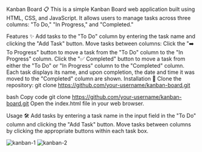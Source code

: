 Kanban Board 📋
This is a simple Kanban Board web application built using HTML, CSS, and JavaScript. It allows users to manage tasks across three columns: "To Do," "In Progress," and "Completed."

Features ✨
Add tasks to the "To Do" column by entering the task name and clicking the "Add Task" button.
Move tasks between columns:
Click the "➡️ To Progress" button to move a task from the "To Do" column to the "In Progress" column.
Click the "✅ Completed" button to move a task from either the "To Do" or "In Progress" column to the "Completed" column.
Each task displays its name, and upon completion, the date and time it was moved to the "Completed" column are shown.
Installation 🚀
Clone the repository:
git clone https://github.com/your-username/kanban-board.git

bash
Copy code
git clone https://github.com/your-username/kanban-board.git
Open the index.html file in your web browser.

Usage 🛠️
Add tasks by entering a task name in the input field in the "To Do" column and clicking the "Add Task" button.
Move tasks between columns by clicking the appropriate buttons within each task box.

![kanban-1](https://github.com/Rajeshn09/pace-wisdom-JS/assets/117788569/e658c09a-f92c-41cb-8f2c-92cfa54db1ca)
![kanban-2](https://github.com/Rajeshn09/pace-wisdom-JS/assets/117788569/5e33e09c-12e8-4d78-954e-f206bd5ae97d)



